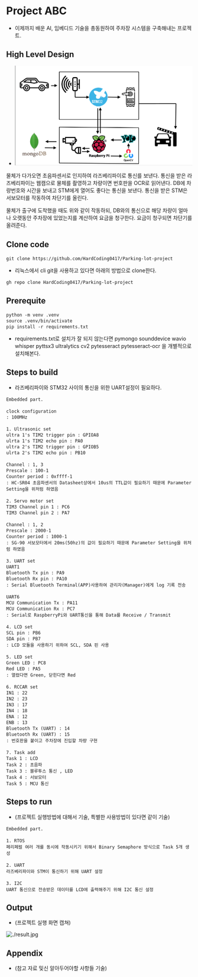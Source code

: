 # Project ABC

* 이제까지 배운 AI, 임베디드 기술을 총동원하여 주차장 시스템을 구축해내는 프로젝트.

## High Level Design

* ![./High_Level_Design.png](./High_Level_Design.png)

물체가 다가오면 초음파센서로 인지하여 라즈베리파이로 통신를 보낸다.
통신을 받은 라즈베리파이는 웹캠으로 물체를 촬영하고
차량이면 번호판을 OCR로 읽어낸다.
DB에 차량번호와 시간을 보내고
STM에게 열어도 좋다는 통신을 보낸다.
통신을 받은 STM은 서보모터를 작동하여 차단기를 올린다.

물체가 출구에 도착했을 때도 위와 같이 작동하되,
DB와의 통신으로 해당 차량이 얼마나 오랫동안 주차장에 있었는지를 계산하여 요금을 청구한다.
요금이 청구되면 차단기를 올려준다.

## Clone code

```shell
git clone https://github.com/HardCoding0417/Parking-lot-project
```

* 리눅스에서 cli git을 사용하고 있다면 아래의 방법으로 clone한다.

```shell
gh repo clone HardCoding0417/Parking-lot-project
```

## Prerequite

```shell
python -m venv .venv
source .venv/bin/activate
pip install -r requirements.txt
```
* requirements.txt로 설치가 잘 되지 않는다면
pymongo
sounddevice 
wavio
whisper
pyttsx3
ultralytics
cv2
pytesseract
pytesseract-ocr
을 개별적으로 설치해본다.

## Steps to build

* 라즈베리파이와 STM32 사이의 통신을 위한 UART설정이 필요하다.

```
Embedded part.

clock configuration
: 100MHz

1. Ultrasonic set
ultra 1's TIM2 trigger pin : GPIOA8
ulrta 1's TIM2 echo pin : PA0
ultra 2's TIM2 trigger pin : GPIOB5
ulrta 2's TIM2 echo pin : PB10

Channel : 1, 3
Prescale : 100-1
Counter period : 0xffff-1
: HC-SR04 초음파센서의 Datasheet상에서 10us의 TTL값이 필요하기 때문에 Parameter Setting을 위처럼 하였음

2. Servo motor set
TIM3 Channel pin 1 : PC6
TIM3 Channel pin 2 : PA7

Channel : 1, 2 
Prescale : 2000-1
Counter period : 1000-1
: SG-90 서보모터에서 20ms(50hz)의 값이 필요하기 때문에 Parameter Setting을 위처럼 하였음

3. UART set
UART1
Bluetooth Tx pin : PA9
Bluetooth Rx pin : PA10
: Serial Bluetooth Terminal(APP)사용하여 관리자(Manager)에게 log 기록 전송

UART6
MCU Communication Tx : PA11
MCU Communication Rx : PC7
: Serial로 RaspberryPi와 UART통신을 통해 Data를 Receive / Transmit

4. LCD set
SCL pin : PB6
SDA pin : PB7
: LCD 모듈을 사용하기 위하여 SCL, SDA 핀 사용

5. LED set
Green LED : PC8
Red LED : PA5
: 열렸다면 Green, 닫힌다면 Red

6. RCCAR set
IN1 : 22
IN2 : 23
IN3 : 17
IN4 : 18
ENA : 12
ENB : 13
Bluetooth Tx (UART) : 14
Bluetooth Rx (UART) : 15
: 번호판을 붙이고 주차장에 진입할 차량 구현

7. Task add
Task 1 : LCD
Task 2 : 초음파
Task 3 : 블루투스 통신 , LED
Task 4 : 서보모터
Task 5 : MCU 통신

```

## Steps to run

* (프로젝트 실행방법에 대해서 기술, 특별한 사용방법이 있다면 같이 기술)

```shell
Embedded part.

1. RTOS
페리페럴 여러 개를 동시에 작동시키기 위해서 Binary Semaphore 방식으로 Task 5개 생성

2. UART
라즈베리파이와 STM이 통신하기 위해 UART 설정

3. I2C
UART 통신으로 전송받은 데이터를 LCD에 출력해주기 위해 I2C 통신 설정

```

## Output

* (프로젝트 실행 화면 캡쳐)

![./result.jpg](./result.jpg)

## Appendix

* (참고 자료 및신 알아두어야할 사항들 기술)

